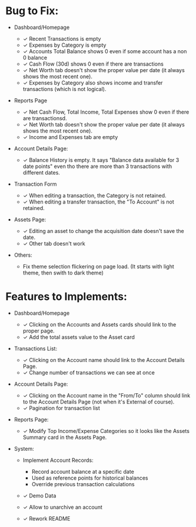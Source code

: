 # Bug to Fix:

* Dashboard/Homepage
  * ✓ Recent Transactions is empty
  * ✓ Expenses by Category is empty
  * ✓ Accounts Total Balance shows 0 even if some account has a non 0 balance
  * ✓ Cash Flow (30d) shows 0 even if there are transactions
  * ✓ Net Worth tab doesn't show the proper value per date (it always shows the most recent one).
  * ✓ Expenses by Category also shows income and transfer transactions (which is not logical).

* Reports Page
  * ✓ Net Cash Flow, Total Income, Total Expenses show 0 even if there are transactionsd.
  * ✓ Net Worth tab doesn't show the proper value per date (it always shows the most recent one).
  * ✓ Income and Expenses tab are empty

* Account Details Page:
  * ✓ Balance History is empty. It says "Balance data available for 3 date points" even tho there are more than 3 transactions with different dates.

* Transaction Form
  * ✓ When editing a transaction, the Category is not retained.
  * ✓ When editing a transfer transaction, the "To Account" is not retained.

* Assets Page:
  * ✓ Editing an asset to change the acquisition date doesn't save the date.
  * ✓ Other tab doesn't work

* Others:
  * Fix theme selection flickering on page load. (It starts with light theme, then swith to dark theme)


# Features to Implements:
* Dashboard/Homepage
  * ✓ Clicking on the Accounts and Assets cards should link to the proper page.
  * ✓ Add the total assets value to the Asset card

* Transactions List:
  * ✓ Clicking on the Account name should link to the Account Details Page.
  * ✓ Change number of transactions we can see at once

* Account Details Page:
  * ✓ Clicking on the Account name in the "From/To" column should link to the Account Details Page (not when it's External of course).
  * ✓ Pagination for transaction list

* Reports Page:
  * ✓ Modify Top Income/Expense Categories so it looks like the Assets Summary card in the Assets Page.

* System:
  * Implement Account Records:
      - Record account balance at a specific date
      - Used as reference points for historical balances
      - Override previous transaction calculations

  * ✓ Demo Data
  * ✓ Allow to unarchive an account
  * ✓ Rework README